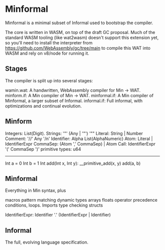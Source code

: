 # Minformal
Minformal is a minimal subset of Informal used to bootstrap the compiler.

The core is written in WASM, on top of the draft GC proposal. 
Much of the standard WASM tooling (like wat2wasm) doesn't support this extension yet, so you'll need to install the interpreter from https://github.com/WebAssembly/gc/tree/main to compile this WAT into WASM and rely on v8/node for running it.

## Stages

The compiler is split up into several stages:

wamin.wat: A handwritten, WebAssembly compiler for Min -> WAT.
minform.if: A Min compiler of Min -> WAT.
minformal.if: A Min compiler of Minformal, a larger subset of Informal.
informal.if: Full informal, with optimizations and continual evolution.


## Minform
Integers: List(Digit).
Strings: '"' (Any | '\"') '""
Literal: String | Number
Comment: '//' Any '/n'
Identifier: Alpha List(AlphaNumeric)
Atom: Literal | IdentifierExpr
CommaSep: (Atom ',' CommaSep) | Atom
Call: IdentifierExpr '(' CommaSep ')'
primitive types: u64

---------
Int a = 0
Int b = 1
Int add(Int x, Int y): __primitive_add(x, y)
add(a, b)



## Minformal

Everything in Min syntax, plus

macros
pattern matching
dynamic types
arrays
floats
operator precedence
conditions, loops.
Imports
type checking
structs

IdentifierExpr: Identifier '.' (IdentifierExpr | Identifier)

## Informal
The full, evolving language specification.